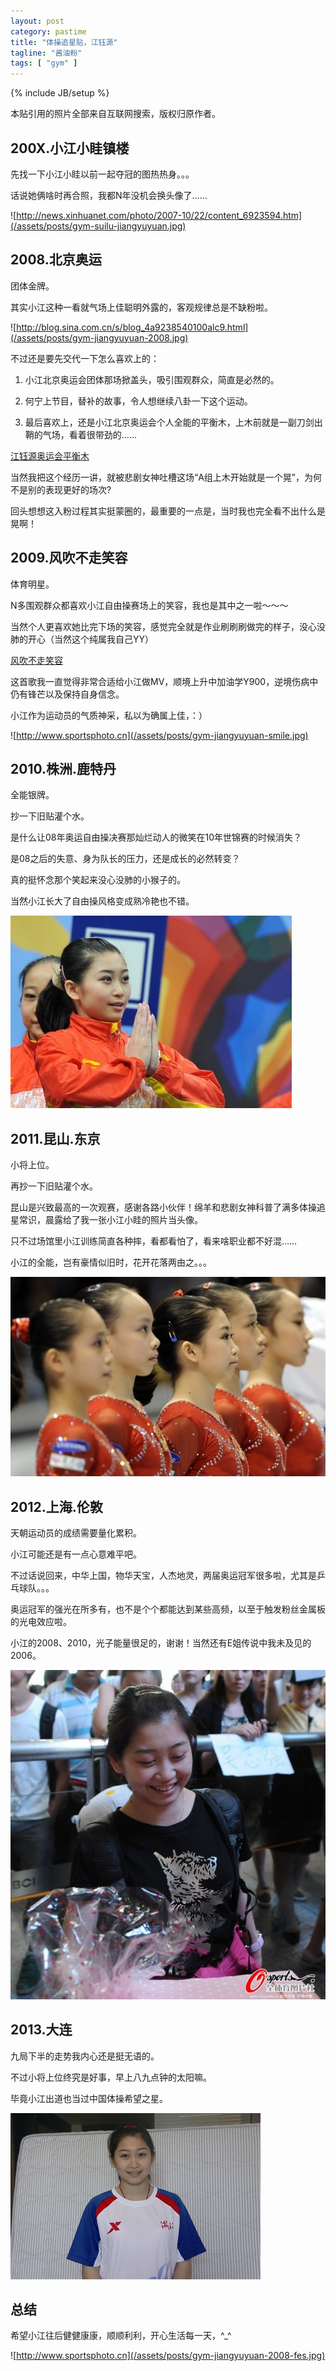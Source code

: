 ```yaml
---
layout: post
category: pastime
title: "体操追星贴，江钰源"
tagline: "酱油粉"
tags: [ "gym" ]
---
```


{% include JB/setup %}

本贴引用的照片全部来自互联网搜索，版权归原作者。

## 200X.小江小眭镇楼

先找一下小江小眭以前一起夺冠的图热热身。。。

话说她俩啥时再合照，我都N年没机会换头像了……

![http://news.xinhuanet.com/photo/2007-10/22/content_6923594.htm](/assets/posts/gym-suilu-jiangyuyuan.jpg)

## 2008.北京奥运

团体金牌。

其实小江这种一看就气场上佳聪明外露的，客观规律总是不缺粉啦。

![http://blog.sina.com.cn/s/blog_4a9238540100alc9.html](/assets/posts/gym-jiangyuyuan-2008.jpg)

不过还是要先交代一下怎么喜欢上的：

1) 小江北京奥运会团体那场掀盖头，吸引围观群众，简直是必然的。

2) 何宁上节目，替补的故事，令人想继续八卦一下这个运动。

3) 最后喜欢上，还是小江北京奥运会个人全能的平衡木，上木前就是一副刀剑出鞘的气场，看着很带劲的……

[江钰源奥运会平衡木](http://v.youku.com/v_show/id_XMTI3NTA4Mzk2.html)

当然我把这个经历一讲，就被悲剧女神吐槽这场“A组上木开始就是一个晃”，为何不是别的表现更好的场次?

回头想想这入粉过程其实挺蒙圈的，最重要的一点是，当时我也完全看不出什么是晃啊！

## 2009.风吹不走笑容

体育明星。

N多围观群众都喜欢小江自由操赛场上的笑容，我也是其中之一啦～～～

当然个人更喜欢她比完下场的笑容，感觉完全就是作业刷刷刷做完的样子，没心没肺的开心（当然这个纯属我自己YY）

[风吹不走笑容](http://y.qq.com/#type=song&mid=003AGT7S4Ea4oe&tpl=yqq_song_detail&play=1)

这首歌我一直觉得非常合适给小江做MV，顺境上升中加油学Y900，逆境伤病中仍有锋芒以及保持自身信念。

小江作为运动员的气质神采，私以为确属上佳，：）

![http://www.sportsphoto.cn](/assets/posts/gym-jiangyuyuan-smile.jpg)

## 2010.株洲.鹿特丹

全能银牌。

抄一下旧贴灌个水。

是什么让08年奥运自由操决赛那灿烂动人的微笑在10年世锦赛的时候消失？

是08之后的失意、身为队长的压力，还是成长的必然转变？

真的挺怀念那个笑起来没心没肺的小猴子的。

当然小江长大了自由操风格变成熟冷艳也不错。

![/assets/posts/gym-jiangyuyuan-2010.jpg](/assets/posts/gym-jiangyuyuan-2010.jpg)

## 2011.昆山.东京

小将上位。

再抄一下旧贴灌个水。

昆山是兴致最高的一次观赛，感谢各路小伙伴！绵羊和悲剧女神科普了满多体操追星常识，晨露给了我一张小江小眭的照片当头像。

只不过场馆里小江训练简直各种摔，看都看怕了，看来啥职业都不好混……

小江的全能，岂有豪情似旧时，花开花落两由之。。。

![/assets/posts/gym-jiangyuyuan-2011.jpg](/assets/posts/gym-jiangyuyuan-2011.jpg)

## 2012.上海.伦敦

天朝运动员的成绩需要量化累积。

小江可能还是有一点心意难平吧。

不过话说回来，中华上国，物华天宝，人杰地灵，两届奥运冠军很多啦，尤其是乒乓球队。。。

奥运冠军的强光在所多有，也不是个个都能达到某些高频，以至于触发粉丝金属板的光电效应啦。

小江的2008、2010，光子能量很足的，谢谢！当然还有E姐传说中我未及见的2006。

![/assets/posts/gym-jiangyuyuan-2012.jpg](/assets/posts/gym-jiangyuyuan-2012.jpg)

## 2013.大连

九局下半的走势我内心还是挺无语的。

不过小将上位终究是好事，早上八九点钟的太阳嘛。

毕竟小江出道也当过中国体操希望之星。

![/assets/posts/gym-jiangyuyuan-2013.jpg](/assets/posts/gym-jiangyuyuan-2013.jpg)

## 总结

希望小江往后健健康康，顺顺利利，开心生活每一天，^_^

![http://www.sportsphoto.cn](/assets/posts/gym-jiangyuyuan-2008-fes.jpg)
